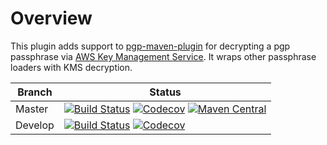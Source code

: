 Overview
========

This plugin adds support to [pgp-maven-plugin](http://kohsuke.org/pgp-maven-plugin/) for decrypting a pgp passphrase via [AWS Key Management Service](https://aws.amazon.com/kms/).  It wraps other passphrase loaders with KMS decryption.

| Branch | Status |
| ------ | ------ |
|Master|[![Build Status](https://img.shields.io/circleci/project/github/michaellasmanis/pgp-maven-plugin-awskms/master.svg)](https://circleci.com/gh/michaellasmanis/pgp-maven-plugin-awskms/tree/master) [![Codecov](https://img.shields.io/codecov/c/github/michaellasmanis/pgp-maven-plugin-awskms/master.svg)](https://codecov.io/gh/michaellasmanis/pgp-maven-plugin-awskms/branch/master) [![Maven Central](https://maven-badges.herokuapp.com/maven-central/com.lasmanis/pgp-maven-plugin-awskms/badge.svg?style=flat)](https://maven-badges.herokuapp.com/maven-central/com.lasmanis/pgp-maven-plugin-awskms)|
|Develop|[![Build Status](https://img.shields.io/circleci/project/github/michaellasmanis/pgp-maven-plugin-awskms/develop.svg)](https://circleci.com/gh/michaellasmanis/pgp-maven-plugin-awskms/tree/develop) [![Codecov](https://img.shields.io/codecov/c/github/michaellasmanis/pgp-maven-plugin-awskms/develop.svg)](https://codecov.io/gh/michaellasmanis/pgp-maven-plugin-awskms/branch/develop)|
